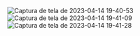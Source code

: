 ![Captura de tela de 2023-04-14 19-40-53](https://user-images.githubusercontent.com/115956402/232130557-cc29f66d-d516-42d1-b158-c37d0dbbb46d.png)
![Captura de tela de 2023-04-14 19-41-09](https://user-images.githubusercontent.com/115956402/232130563-8a624a6b-4ef2-46d7-9757-6bae167d0afd.png)
![Captura de tela de 2023-04-14 19-41-28](https://user-images.githubusercontent.com/115956402/232130567-81a53dee-18e0-4802-8b6b-ef99ed2bb1ce.png)
